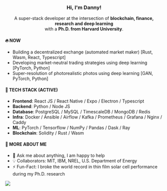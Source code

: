 <h3 align="center">Hi, I'm Danny!</h3>
<p align="center">A super-stack developer at the intersection of <strong>blockchain, finance, research and deep learning</strong> <br/> with a <strong>Ph.D. from Harvard University</strong>.</p>


#### 🔥 NOW 

- Building a decentralized exchange (automated market maker) [Rust, Wasm, React, Typescript]
- Developing market-neutral trading strategies using deep learning [PyTorch, Python]
- Super-resolution of photorealistic photos using deep learning [GAN, PyTorch, Python]

#### 🚀 TECH STACK (ACTIVE) 

- <strong>Frontend</strong>: React JS / React Native / Expo / Electron / Typescript 
- <strong>Backend</strong>: Python / Node JS
- <strong>Database</strong>: PostgreSQL / MySQL / TimescaleDB / MongoDB / Redis
- <strong>Infra</strong>: Docker / Ansible / Airflow / Kafka / Prometheus / Grafana / Nginx / Caddy
- <strong>ML</strong>: PyTorch / Tensorflow / NumPy / Pandas / Dask / Ray
- <strong>Blockchain</strong>: Solidity / Rust / Wasm

#### 🦄 MORE ABOUT ME

- 💬 Ask me about anything, I am happy to help
- 💡 Collaborators: MIT, IBM, NREL, U.S. Department of Energy
- ⚡️ Fun-Fact: I broke the world record in thin film solar cell performance during my Ph.D. research

![](https://hit.yhype.halp.im/github/profile?user_id=1836449)

<!--
**dannychua/dannychua** is a ✨ _special_ ✨ repository because its `README.md` (this file) appears on your GitHub profile.

Here are some ideas to get you started:

- 🔭 I’m currently working on ...
- 🌱 I’m currently learning ...
- 👯 I’m looking to collaborate on ...
- 🤔 I’m looking for help with ...
- 💬 Ask me about ...
- 📫 How to reach me: ...
- 😄 Pronouns: ...
- ⚡ Fun fact: ...
-->
